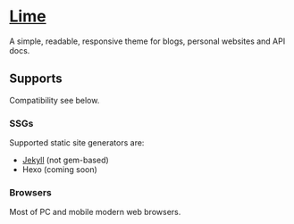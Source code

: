 # [Lime](https://ourai.github.io/lime/)

A simple, readable, responsive theme for blogs, personal websites and API docs.

## Supports

Compatibility see below.

### SSGs

Supported static site generators are:

- [Jekyll](src/jekyll/) (not gem-based)
- Hexo (coming soon)

### Browsers

Most of PC and mobile modern web browsers.
